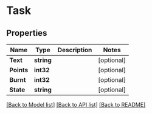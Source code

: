 # Task

## Properties

Name | Type | Description | Notes
------------ | ------------- | ------------- | -------------
**Text** | **string** |  | [optional] 
**Points** | **int32** |  | [optional] 
**Burnt** | **int32** |  | [optional] 
**State** | **string** |  | [optional] 

[[Back to Model list]](../README.md#documentation-for-models) [[Back to API list]](../README.md#documentation-for-api-endpoints) [[Back to README]](../README.md)


